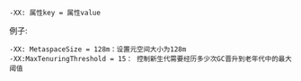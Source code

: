 `-XX: 属性key = 属性value`

例子:

```
-XX: MetaspaceSize = 128m：设置元空间大小为128m
-XX:MaxTenuringThreshold = 15： 控制新生代需要经历多少次GC晋升到老年代中的最大阈值
```

















































